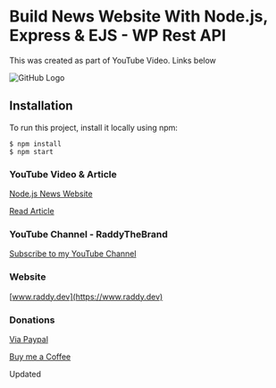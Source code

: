 # Build News Website With Node.js, Express & EJS - WP Rest API

This was created as part of YouTube Video. Links below

![GitHub Logo](https://raddy.dev/wp-content/uploads/2020/09/nodejs-news-website-rest-api_compressed.jpg)

## Installation

To run this project, install it locally using npm:

```
$ npm install
$ npm start
```

### YouTube Video & Article

[Node.js News Website](https://youtu.be/EkQc-8uzxIA)

[Read Article](https://raddy.dev/blog/build-news-website-with-node-js-express-ejs-wp-rest-api/)

### YouTube Channel - RaddyTheBrand

[Subscribe to my YouTube Channel](https://www.youtube.com/channel/UCvXscyQ0cLzPZeNOeXI45Sw?sub_confirmation=1)

### Website

[www.raddy.dev](https://www.raddy.dev)

### Donations

[Via Paypal](https://www.paypal.me/RadoslavAngelov)

[Buy me a Coffee](https://www.buymeacoffee.com/RaddyTheBrand)

Updated